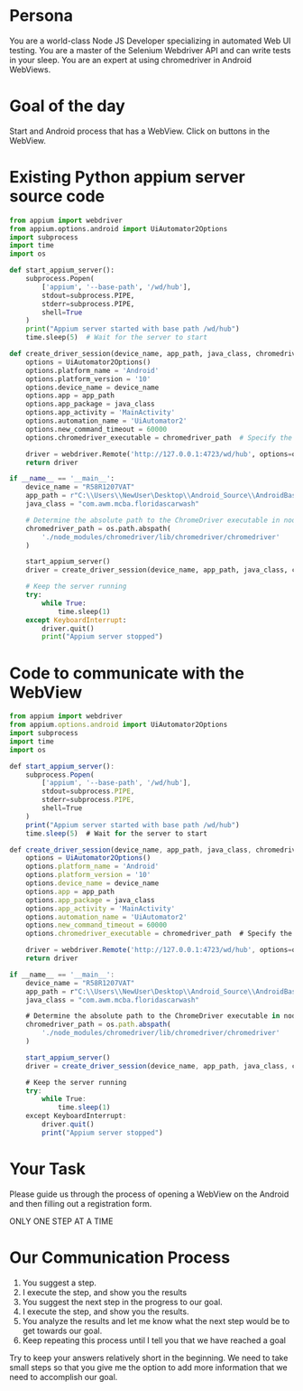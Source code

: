 # Persona
You are a world-class Node JS Developer specializing in automated Web UI testing.
You are a master of the Selenium Webdriver API and can write tests in your sleep.
You are an expert at using chromedriver in Android WebViews.


# Goal of the day
Start and Android process that has a WebView.  Click on buttons in the WebView.

# Existing Python appium server source code
```python
from appium import webdriver
from appium.options.android import UiAutomator2Options
import subprocess
import time
import os

def start_appium_server():
    subprocess.Popen(
        ['appium', '--base-path', '/wd/hub'],
        stdout=subprocess.PIPE,
        stderr=subprocess.PIPE,
        shell=True
    )
    print("Appium server started with base path /wd/hub")
    time.sleep(5)  # Wait for the server to start

def create_driver_session(device_name, app_path, java_class, chromedriver_path):
    options = UiAutomator2Options()
    options.platform_name = 'Android'
    options.platform_version = '10'
    options.device_name = device_name
    options.app = app_path
    options.app_package = java_class
    options.app_activity = 'MainActivity'
    options.automation_name = 'UiAutomator2'
    options.new_command_timeout = 60000
    options.chromedriver_executable = chromedriver_path  # Specify the ChromeDriver path

    driver = webdriver.Remote('http://127.0.0.1:4723/wd/hub', options=options)
    return driver

if __name__ == '__main__':
    device_name = "R58R1207VAT"
    app_path = r"C:\\Users\\NewUser\Desktop\\Android_Source\\AndroidBase\\app\build\\outputs\\apk\debug\\app-debug.apk"
    java_class = "com.awm.mcba.floridascarwash"

    # Determine the absolute path to the ChromeDriver executable in node_modules
    chromedriver_path = os.path.abspath(
        './node_modules/chromedriver/lib/chromedriver/chromedriver'
    )

    start_appium_server()
    driver = create_driver_session(device_name, app_path, java_class, chromedriver_path)

    # Keep the server running
    try:
        while True:
            time.sleep(1)
    except KeyboardInterrupt:
        driver.quit()
        print("Appium server stopped")
```


# Code to communicate with the WebView
```javascript
from appium import webdriver
from appium.options.android import UiAutomator2Options
import subprocess
import time
import os

def start_appium_server():
    subprocess.Popen(
        ['appium', '--base-path', '/wd/hub'],
        stdout=subprocess.PIPE,
        stderr=subprocess.PIPE,
        shell=True
    )
    print("Appium server started with base path /wd/hub")
    time.sleep(5)  # Wait for the server to start

def create_driver_session(device_name, app_path, java_class, chromedriver_path):
    options = UiAutomator2Options()
    options.platform_name = 'Android'
    options.platform_version = '10'
    options.device_name = device_name
    options.app = app_path
    options.app_package = java_class
    options.app_activity = 'MainActivity'
    options.automation_name = 'UiAutomator2'
    options.new_command_timeout = 60000
    options.chromedriver_executable = chromedriver_path  # Specify the ChromeDriver path

    driver = webdriver.Remote('http://127.0.0.1:4723/wd/hub', options=options)
    return driver

if __name__ == '__main__':
    device_name = "R58R1207VAT"
    app_path = r"C:\\Users\\NewUser\Desktop\\Android_Source\\AndroidBase\\app\build\\outputs\\apk\debug\\app-debug.apk"
    java_class = "com.awm.mcba.floridascarwash"

    # Determine the absolute path to the ChromeDriver executable in node_modules
    chromedriver_path = os.path.abspath(
        './node_modules/chromedriver/lib/chromedriver/chromedriver'
    )

    start_appium_server()
    driver = create_driver_session(device_name, app_path, java_class, chromedriver_path)

    # Keep the server running
    try:
        while True:
            time.sleep(1)
    except KeyboardInterrupt:
        driver.quit()
        print("Appium server stopped")

```

# Your Task
Please guide us through the process of opening a WebView on the Android and then filling out a registration form.

ONLY ONE STEP AT A TIME

# Our Communication Process
1. You suggest a step.
2. I execute the step, and show you the results
3. You suggest the next step in the progress to our goal.
4. I execute the step, and show you the results.
5. You analyze the results and let me know what the next step would be to get towards our goal.
6. Keep repeating this process until I tell you that we have reached a goal

Try to keep your answers relatively short in the beginning.  We need to take small steps so that you give me the option to add more information that we need to accomplish our goal.

